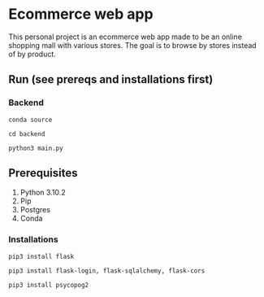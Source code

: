 # Ecommerce web app
This personal project is an ecommerce web app made to be an online shopping mall with various stores. The goal is to browse by stores instead of by product.

## Run (see prereqs and installations first)

### Backend
  
  `conda source`

  `cd backend`

  `python3 main.py`

## Prerequisites
1. Python 3.10.2
2. Pip
3. Postgres
4. Conda

### Installations

`pip3 install flask`

`pip3 install flask-login, flask-sqlalchemy, flask-cors`

`pip3 install psycopog2`

